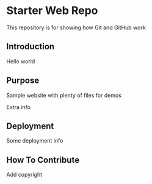 # Starter Web Repo

This repository is for showing how Git and GitHub work

## Introduction

Hello world

## Purpose

Sample website with plenty of files for demos

Extra info

## Deployment

Some deployment info

## How To Contribute
Add copyright 